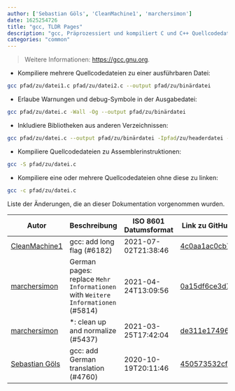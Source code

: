 ```yaml
---
author: ['Sebastian Göls', 'CleanMachine1', 'marchersimon']
date: 1625254726
title: "gcc, TLDR Pages"
description: "gcc, Präprozessiert und kompiliert C und C++ Quellcodedateien und linkt diese anschließend zusammen."
categories: "common"
---
```

> Weitere Informationen: <https://gcc.gnu.org>.

- Kompiliere mehrere Quellcodedateien zu einer ausführbaren Datei:

```bash
gcc pfad/zu/datei1.c pfad/zu/datei2.c --output pfad/zu/binärdatei
```

- Erlaube Warnungen und debug-Symbole in der Ausgabedatei:

```bash
gcc pfad/zu/datei.c -Wall -Og --output pfad/zu/binärdatei
```

- Inkludiere Bibliotheken aus anderen Verzeichnissen:

```bash
gcc pfad/zu/datei.c --output pfad/zu/binärdatei -Ipfad/zu/headerdatei -Lpfad/zu/bibliothek1 -lpfad/zu/bibliothek2
```

- Kompiliere Quellcodedateien zu Assemblerinstruktionen:

```bash
gcc -S pfad/zu/datei.c
```

- Kompiliere eine oder mehrere Quellcodedateien ohne diese zu linken:

```bash
gcc -c pfad/zu/datei.c
```
Liste der Änderungen, die an dieser Dokumentation vorgenommen wurden.


Autor | Beschreibung | ISO 8601 Datumsformat | Link zu GitHub
------|-----|-----|-----
[CleanMachine1](mailto:78213164+CleanMachine1@users.noreply.github.com) | gcc: add long flag (#6182) | 2021-07-02T21:38:46 | [4c0aa1ac0cb7](https://github.com/tldr-pages/tldr/commit/4c0aa1ac0cb7541cd982040668faad0d842aa1a2)
[marchersimon](mailto:50295997+marchersimon@users.noreply.github.com) | German pages: replace `Mehr Informationen` with `Weitere Informationen` (#5814) | 2021-04-24T13:09:56 | [0a15df6ce3d7](https://github.com/tldr-pages/tldr/commit/0a15df6ce3d790b71b8fa4ae2e8befe0ed0806c7)
[marchersimon](mailto:50295997+marchersimon@users.noreply.github.com) | *: clean up and normalize (#5437) | 2021-03-25T17:42:04 | [de311e174960](https://github.com/tldr-pages/tldr/commit/de311e17496083a7f805793ef228995ecc7e8c97)
[Sebastian Göls](mailto:6608231+Abrynos@users.noreply.github.com) | gcc: add German translation (#4760) | 2020-10-19T20:11:46 | [450573532cf4](https://github.com/tldr-pages/tldr/commit/450573532cf417f820b9767592c2d32d9966b485)

